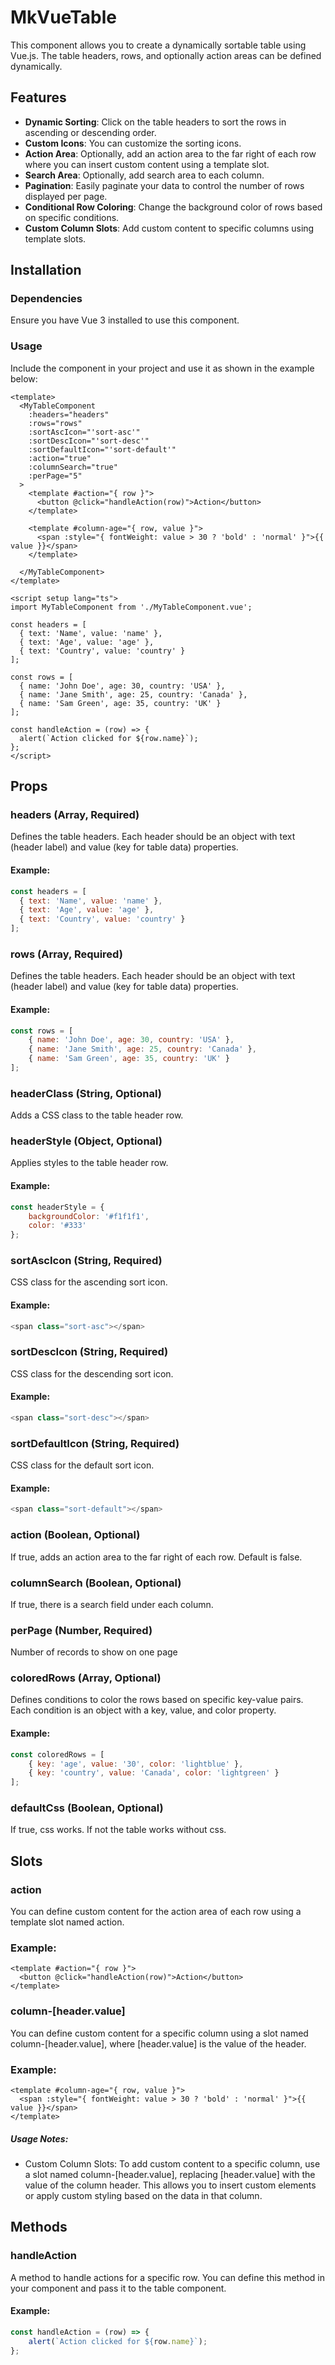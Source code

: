 # MkVueTable

This component allows you to create a dynamically sortable table using Vue.js. The table headers, rows, and optionally action areas can be defined dynamically.

## Features

- **Dynamic Sorting**: Click on the table headers to sort the rows in ascending or descending order.
- **Custom Icons**: You can customize the sorting icons.
- **Action Area**: Optionally, add an action area to the far right of each row where you can insert custom content using a template slot.
- **Search Area**: Optionally, add search area to each column.
- **Pagination**: Easily paginate your data to control the number of rows displayed per page.
- **Conditional Row Coloring**: Change the background color of rows based on specific conditions.
- **Custom Column Slots**: Add custom content to specific columns using template slots.


## Installation

### Dependencies

Ensure you have Vue 3 installed to use this component.

### Usage

Include the component in your project and use it as shown in the example below:

```vue
<template>
  <MyTableComponent
    :headers="headers"
    :rows="rows"
    :sortAscIcon="'sort-asc'"
    :sortDescIcon="'sort-desc'"
    :sortDefaultIcon="'sort-default'"
    :action="true"
    :columnSearch="true"
    :perPage="5"
  >
    <template #action="{ row }">
      <button @click="handleAction(row)">Action</button>
    </template>
    
    <template #column-age="{ row, value }">
      <span :style="{ fontWeight: value > 30 ? 'bold' : 'normal' }">{{ value }}</span>
    </template>
    
  </MyTableComponent>
</template>

<script setup lang="ts">
import MyTableComponent from './MyTableComponent.vue';

const headers = [
  { text: 'Name', value: 'name' },
  { text: 'Age', value: 'age' },
  { text: 'Country', value: 'country' }
];

const rows = [
  { name: 'John Doe', age: 30, country: 'USA' },
  { name: 'Jane Smith', age: 25, country: 'Canada' },
  { name: 'Sam Green', age: 35, country: 'UK' }
];

const handleAction = (row) => {
  alert(`Action clicked for ${row.name}`);
};
</script>
```
## Props
### headers (Array, Required)
Defines the table headers. Each header should be an object with text (header label) and value (key for table data) properties.

#### Example:

```js
const headers = [
  { text: 'Name', value: 'name' },
  { text: 'Age', value: 'age' },
  { text: 'Country', value: 'country' }
];
```

### rows (Array, Required)
Defines the table headers. Each header should be an object with text (header label) and value (key for table data) properties.

#### Example:

```js
const rows = [
    { name: 'John Doe', age: 30, country: 'USA' },
    { name: 'Jane Smith', age: 25, country: 'Canada' },
    { name: 'Sam Green', age: 35, country: 'UK' }
];
```
### headerClass (String, Optional)
Adds a CSS class to the table header row.

### headerStyle (Object, Optional)
Applies styles to the table header row.
#### Example:
```js
const headerStyle = {
    backgroundColor: '#f1f1f1',
    color: '#333'
};
```

### sortAscIcon (String, Required)
CSS class for the ascending sort icon.
#### Example:
```js
<span class="sort-asc"></span>
```
### sortDescIcon (String, Required)
CSS class for the descending sort icon.
#### Example:
```js
<span class="sort-desc"></span>
```

### sortDefaultIcon (String, Required)
CSS class for the default sort icon.
#### Example:
```js
<span class="sort-default"></span>
```
### action (Boolean, Optional)
If true, adds an action area to the far right of each row. Default is false.

### columnSearch (Boolean, Optional)
If true, there is a search field under each column.

### perPage (Number, Required)
Number of records to show on one page

### coloredRows (Array, Optional)
Defines conditions to color the rows based on specific key-value pairs. Each condition is an object with a key, value, and color property.
#### Example:
```js
const coloredRows = [
    { key: 'age', value: '30', color: 'lightblue' },
    { key: 'country', value: 'Canada', color: 'lightgreen' }
];
```

### defaultCss (Boolean, Optional)
If true, css works. If not the table works without css.

## Slots
### action
You can define custom content for the action area of each row using a template slot named action.

### Example: 
```vue
<template #action="{ row }">
  <button @click="handleAction(row)">Action</button>
</template>
```
### column-[header.value]
You can define custom content for a specific column using a slot named column-[header.value], where [header.value] is the value of the header.
### Example:
```vue
<template #column-age="{ row, value }">
  <span :style="{ fontWeight: value > 30 ? 'bold' : 'normal' }">{{ value }}</span>
</template>

```
##### Usage Notes:
- Custom Column Slots: To add custom content to a specific column, use a slot named column-[header.value], replacing [header.value] with the value of the column header. This allows you to insert custom elements or apply custom styling based on the data in that column.
## Methods
### handleAction
A method to handle actions for a specific row. You can define this method in your component and pass it to the table component.
#### Example:
```js
const handleAction = (row) => {
    alert(`Action clicked for ${row.name}`);
};
```
